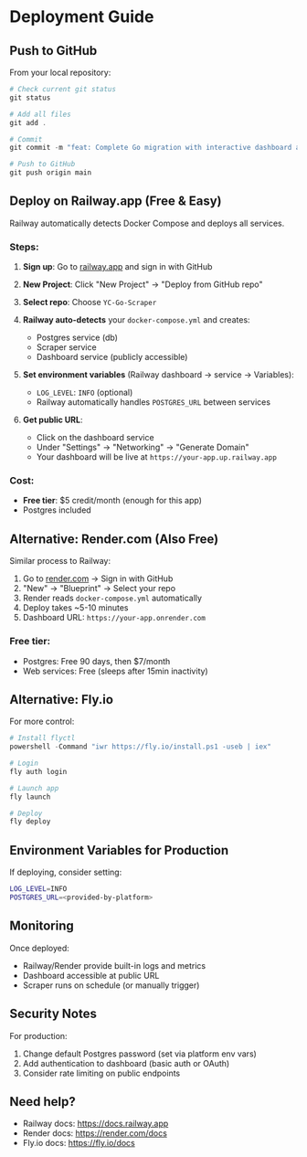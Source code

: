 # Deployment Guide

## Push to GitHub

From your local repository:

```powershell
# Check current git status
git status

# Add all files
git add .

# Commit
git commit -m "feat: Complete Go migration with interactive dashboard and filters"

# Push to GitHub
git push origin main
```

## Deploy on Railway.app (Free & Easy)

Railway automatically detects Docker Compose and deploys all services.

### Steps:

1. **Sign up**: Go to [railway.app](https://railway.app) and sign in with GitHub

2. **New Project**: Click "New Project" → "Deploy from GitHub repo"

3. **Select repo**: Choose `YC-Go-Scraper`

4. **Railway auto-detects** your `docker-compose.yml` and creates:
   - Postgres service (db)
   - Scraper service
   - Dashboard service (publicly accessible)

5. **Set environment variables** (Railway dashboard → service → Variables):
   - `LOG_LEVEL`: `INFO` (optional)
   - Railway automatically handles `POSTGRES_URL` between services

6. **Get public URL**:
   - Click on the dashboard service
   - Under "Settings" → "Networking" → "Generate Domain"
   - Your dashboard will be live at `https://your-app.up.railway.app`

### Cost:
- **Free tier**: $5 credit/month (enough for this app)
- Postgres included

## Alternative: Render.com (Also Free)

Similar process to Railway:

1. Go to [render.com](https://render.com) → Sign in with GitHub
2. "New" → "Blueprint" → Select your repo
3. Render reads `docker-compose.yml` automatically
4. Deploy takes ~5-10 minutes
5. Dashboard URL: `https://your-app.onrender.com`

### Free tier:
- Postgres: Free 90 days, then $7/month
- Web services: Free (sleeps after 15min inactivity)

## Alternative: Fly.io

For more control:

```powershell
# Install flyctl
powershell -Command "iwr https://fly.io/install.ps1 -useb | iex"

# Login
fly auth login

# Launch app
fly launch

# Deploy
fly deploy
```

## Environment Variables for Production

If deploying, consider setting:

```bash
LOG_LEVEL=INFO
POSTGRES_URL=<provided-by-platform>
```

## Monitoring

Once deployed:
- Railway/Render provide built-in logs and metrics
- Dashboard accessible at public URL
- Scraper runs on schedule (or manually trigger)

## Security Notes

For production:
1. Change default Postgres password (set via platform env vars)
2. Add authentication to dashboard (basic auth or OAuth)
3. Consider rate limiting on public endpoints

## Need help?

- Railway docs: https://docs.railway.app
- Render docs: https://render.com/docs
- Fly.io docs: https://fly.io/docs
